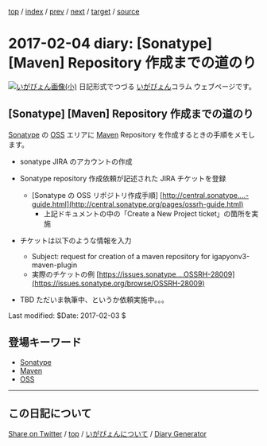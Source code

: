 [top](../index.html) 
 / [index](index.html) 
 / [prev](ig170203.html) 
 / [next](ig170205.html) 
 / [target](https://igapyon.github.io/diary/2017/ig170204.html) 
 / [source](https://github.com/igapyon/diary/blob/gh-pages/2017/ig170204.html.src.md) 

2017-02-04 diary: [Sonatype] [Maven] Repository 作成までの道のり
=====================================================================================================
[![いがぴょん画像(小)](https://igapyon.github.io/diary/images/iga200306s.jpg "いがぴょん")](https://igapyon.github.io/diary/memo/memoigapyon.html) 日記形式でつづる [いがぴょん](https://igapyon.github.io/diary/memo/memoigapyon.html)コラム ウェブページです。

## [Sonatype] [Maven] Repository 作成までの道のり

[Sonatype](../keyword/sonatype.html) の [OSS](../keyword/oss.html) エリアに [Maven](../keyword/maven.html) Repository を作成するときの手順をメモします。

* sonatype JIRA のアカウントの作成
* Sonatype repository 作成依頼が記述された JIRA チケットを登録
  * [Sonatype の OSS リポジトリ作成手順] [http://central.sonatype....-guide.html](http://central.sonatype.org/pages/ossrh-guide.html)
    * 上記ドキュメントの中の「Create a New Project ticket」の箇所を実施
* チケットは以下のような情報を入力
  * Subject: request for creation of a maven repository for igapyonv3-maven-plugin
  * 実際のチケットの例 [https://issues.sonatype....OSSRH-28009](https://issues.sonatype.org/browse/OSSRH-28009)

* TBD ただいま執筆中、というか依頼実施中。。。

Last modified: $Date: 2017-02-03 $

## 登場キーワード

* [Sonatype](../keyword/sonatype.html)
* [Maven](../keyword/maven.html)
* [OSS](../keyword/oss.html)

----------------------------------------------------------------------------------------------------

## この日記について

[Share on Twitter](https://twitter.com/intent/tweet?hashtags=igapyon%2Cdiary%2C%E3%81%84%E3%81%8C%E3%81%B4%E3%82%87%E3%82%93%2CSonatype%2CMaven%2COSS&text=%5BSonatype%5D+%5BMaven%5D+Repository+%E4%BD%9C%E6%88%90%E3%81%BE%E3%81%A7%E3%81%AE%E9%81%93%E3%81%AE%E3%82%8A&url=https%3A%2F%2Figapyon.github.io%2Fdiary%2F2017%2Fig170204.html) / [top](../index.html) / [いがぴょんについて](https://igapyon.github.io/diary/memo/memoigapyon.html) / [Diary Generator](https://github.com/igapyon/igapyonv3)
